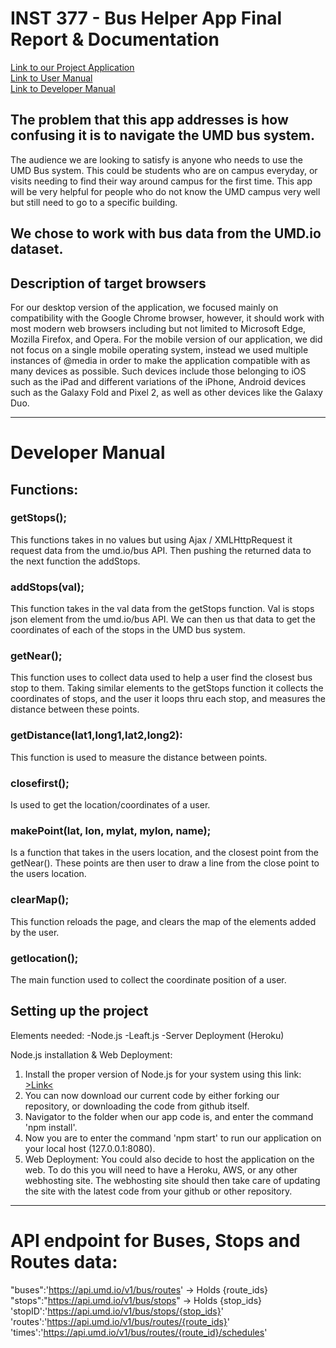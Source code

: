 #  INST 377 - Bus Helper App Final Report & Documentation

[Link to our Project Application](https://inst377group99.herokuapp.com/)  
[Link to User Manual](https://inst377group99.herokuapp.com/doc.html)  
[Link to Developer Manual](#developer-manual)  

<h2>The problem that this app addresses is how confusing it is to navigate the UMD bus system.</h2>

The audience we are looking to satisfy is anyone who needs to use the UMD Bus system. This could be students who are on campus everyday, or visits needing to find their way around campus for the first time. This app will be very helpful for people who do not know the UMD campus very well but still need to go to a specific building.

<h2>We chose to work with bus data from the UMD.io dataset.</h2>

<h2>Description of target browsers</h2>

For our desktop version of the application, we focused mainly on compatibility with the Google Chrome browser, however, it should work with most modern web browsers including but not limited to Microsoft Edge, Mozilla Firefox, and Opera. For the mobile version of our application, we did not focus on a single mobile operating system, instead we used multiple instances of @media in order to make the application compatible with as many devices as possible. Such devices include those belonging to iOS such as the iPad and different variations of the iPhone, Android devices such as the Galaxy Fold and Pixel 2, as well as other devices like the Galaxy Duo.

--------------------
# Developer Manual
<h2>Functions:</h2> 
<h3>getStops();</h3> 
This functions takes in no values but using Ajax / XMLHttpRequest it request data from the umd.io/bus API. Then pushing the returned data to the next function the addStops.
<h3>addStops(val); </h3>
This function takes in the val data from the getStops function. Val is stops json element from the umd.io/bus API. We can then us that data to get the coordinates of each of the stops in the UMD bus system.
<h3>getNear();</h3>
This function uses to collect data used to help a user find the closest bus stop to them. Taking similar elements to the getStops function it collects the coordinates of stops, and the user it loops thru each stop, and measures the distance between these points.
<h3>getDistance(lat1,long1,lat2,long2):</h3>
This function is used to measure the distance between points.
<h3>closefirst();</h3>
Is used to get the location/coordinates of a user.
<h3>makePoint(lat, lon, mylat, mylon, name);</h3>
Is a function that takes in the users location, and the closest point from the getNear(). These points are then user to draw a line from the close point to the users location.
<h3>clearMap();</h3>
This function reloads the page, and clears the map of the elements added by the user.
<h3>getlocation();</h3>
The main function used to collect the coordinate position of a user.

<h2>Setting up the project</h2>
Elements needed:
-Node.js
-Leaft.js
-Server Deployment (Heroku)

Node.js installation & Web Deployment:
1. Install the proper version of Node.js for your system using this link: [>Link<](https://nodejs.org/en/download/)
2. You can now download our current code by either forking our repository, or downloading the code from github itself.
3. Navigator to the folder when our app code is, and enter the command 'npm install'.
4. Now you are to enter the command 'npm start' to run our application on your local host (127.0.0.1:8080).
5. Web Deployment: You could also decide to host the application on the web. To do this you will need to have a Heroku, AWS, or any other webhosting site.
The webhosting site should then take care of updating the site with the latest code from your github or other repository.

--------------------
# API endpoint for Buses, Stops and Routes data:
"buses":'https://api.umd.io/v1/bus/routes' -> Holds {route_ids}
"stops":"https://api.umd.io/v1/bus/stops" -> Holds {stop_ids}
'stopID':'https://api.umd.io/v1/bus/stops/{stop_ids}'
'routes':'https://api.umd.io/v1/bus/routes/{route_ids}'
'times':'https://api.umd.io/v1/bus/routes/{route_id}/schedules'

